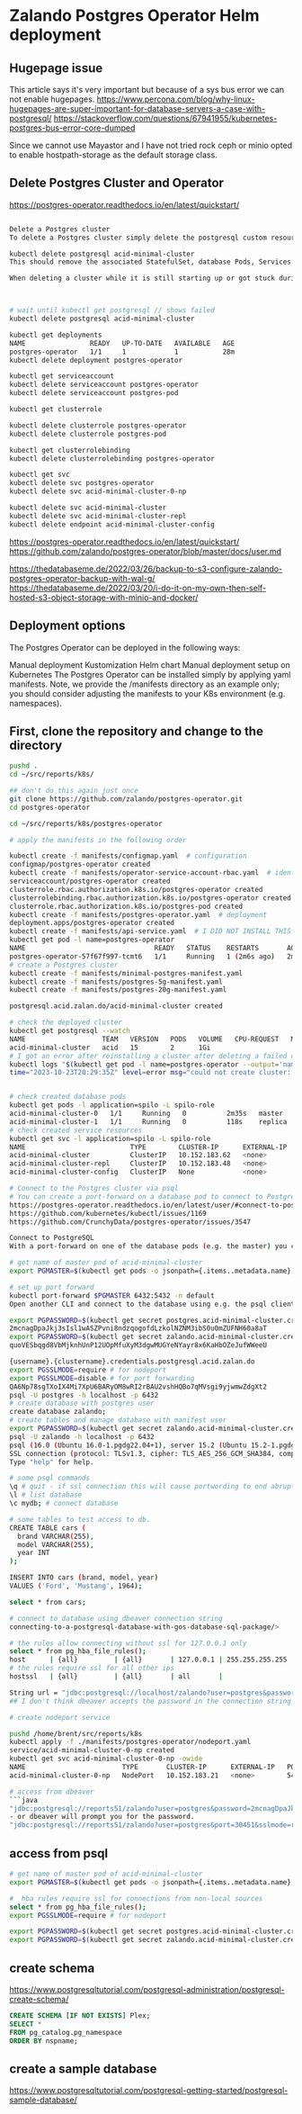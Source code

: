 # Zalando Postgres Operator Helm deployment

## Hugepage issue

This article says it's very important but because of a sys bus error we can not enable hugepages.
<https://www.percona.com/blog/why-linux-hugepages-are-super-important-for-database-servers-a-case-with-postgresql/>
<https://stackoverflow.com/questions/67941955/kubernetes-postgres-bus-error-core-dumped>

Since we cannot use Mayastor and I have not tried rock ceph or minio opted to enable hostpath-storage as the default storage class.

## Delete Postgres Cluster and Operator

<https://postgres-operator.readthedocs.io/en/latest/quickstart/>

```bash

Delete a Postgres cluster
To delete a Postgres cluster simply delete the postgresql custom resource.

kubectl delete postgresql acid-minimal-cluster
This should remove the associated StatefulSet, database Pods, Services and Endpoints. The PersistentVolumes are released and the PodDisruptionBudget is deleted. Secrets however are not deleted and backups will remain in place.

When deleting a cluster while it is still starting up or got stuck during that phase it can happen that the postgresql resource is deleted leaving orphaned components behind. This can cause troubles when creating a new Postgres cluster. For a fresh setup you can delete your local minikube or kind cluster and start again.



# wait until kubectl get postgresql // shows failed
kubectl delete postgresql acid-minimal-cluster

kubectl get deployments
NAME                READY   UP-TO-DATE   AVAILABLE   AGE
postgres-operator   1/1     1            1           28m
kubectl delete deployment postgres-operator 

kubectl get serviceaccount
kubectl delete serviceaccount postgres-operator 
kubectl delete serviceaccount postgres-pod 

kubectl get clusterrole

kubectl delete clusterrole postgres-operator 
kubectl delete clusterrole postgres-pod 

kubectl get clusterrolebinding
kubectl delete clusterrolebinding postgres-operator 

kubectl get svc
kubectl delete svc postgres-operator 
kubectl delete svc acid-minimal-cluster-0-np

kubectl delete svc acid-minimal-cluster        
kubectl delete svc acid-minimal-cluster-repl  
kubectl delete endpoint acid-minimal-cluster-config  

```

<https://postgres-operator.readthedocs.io/en/latest/quickstart/>
<https://github.com/zalando/postgres-operator/blob/master/docs/user.md>

<https://thedatabaseme.de/2022/03/26/backup-to-s3-configure-zalando-postgres-operator-backup-with-wal-g/>
<https://thedatabaseme.de/2022/03/20/i-do-it-on-my-own-then-self-hosted-s3-object-storage-with-minio-and-docker/>

## Deployment options

The Postgres Operator can be deployed in the following ways:

Manual deployment
Kustomization
Helm chart
Manual deployment setup on Kubernetes
The Postgres Operator can be installed simply by applying yaml manifests. Note, we provide the /manifests directory as an example only; you should consider adjusting the manifests to your K8s environment (e.g. namespaces).

## First, clone the repository and change to the directory

```bash
pushd .
cd ~/src/reports/k8s/

## don't do this again just once
git clone https://github.com/zalando/postgres-operator.git
cd postgres-operator

cd ~/src/reports/k8s/postgres-operator

# apply the manifests in the following order

kubectl create -f manifests/configmap.yaml  # configuration
configmap/postgres-operator created
kubectl create -f manifests/operator-service-account-rbac.yaml  # identity and permissions
serviceaccount/postgres-operator created
clusterrole.rbac.authorization.k8s.io/postgres-operator created
clusterrolebinding.rbac.authorization.k8s.io/postgres-operator created
clusterrole.rbac.authorization.k8s.io/postgres-pod created
kubectl create -f manifests/postgres-operator.yaml  # deployment
deployment.apps/postgres-operator created
kubectl create -f manifests/api-service.yaml  # I DID NOT INSTALL THIS operator API to be used by UI
kubectl get pod -l name=postgres-operator 
NAME                                READY   STATUS    RESTARTS       AGE
postgres-operator-57f67f997-tcmt6   1/1     Running   1 (2m6s ago)   2m12s
# create a Postgres cluster
kubectl create -f manifests/minimal-postgres-manifest.yaml
kubectl create -f manifests/postgres-5g-manifest.yaml
kubectl create -f manifests/postgres-20g-manifest.yaml

postgresql.acid.zalan.do/acid-minimal-cluster created

# check the deployed cluster
kubectl get postgresql --watch
NAME                   TEAM   VERSION   PODS   VOLUME   CPU-REQUEST   MEMORY-REQUEST   AGE    STATUS
acid-minimal-cluster   acid   15        2      1Gi                                     2m8s   Running
# I got an error after reinstalling a cluster after deleting a failed cluster creation attempt when hugepages were enabled.
kubectl logs "$(kubectl get pod -l name=postgres-operator --output='name')"
time="2023-10-23T20:29:35Z" level=error msg="could not create cluster: could not create master endpoint: could not create master endpoint: endpoints \"acid-minimal-cluster\" already exists" cluster-name=default/acid-minimal-cluster pkg=controller worker=0


# check created database pods
kubectl get pods -l application=spilo -L spilo-role
acid-minimal-cluster-0   1/1     Running   0          2m35s   master
acid-minimal-cluster-1   1/1     Running   0          118s    replica
# check created service resources
kubectl get svc -l application=spilo -L spilo-role
NAME                          TYPE        CLUSTER-IP      EXTERNAL-IP   PORT(S)    AGE     SPILO-ROLE
acid-minimal-cluster          ClusterIP   10.152.183.62   <none>        5432/TCP   2m54s   master
acid-minimal-cluster-repl     ClusterIP   10.152.183.48   <none>        5432/TCP   2m54s   replica
acid-minimal-cluster-config   ClusterIP   None            <none>        <none>     2m13s 

# Connect to the Postgres cluster via psql
# You can create a port-forward on a database pod to connect to Postgres. See the user guide for instructions. With minikube it's also easy to retrieve the connections string from the K8s service that is pointing to the master pod:
https://postgres-operator.readthedocs.io/en/latest/user/#connect-to-postgresql
https://github.com/kubernetes/kubectl/issues/1169
https://github.com/CrunchyData/postgres-operator/issues/3547

Connect to PostgreSQL
With a port-forward on one of the database pods (e.g. the master) you can connect to the PostgreSQL database from your machine. Use labels to filter for the master pod of our test cluster.

# get name of master pod of acid-minimal-cluster
export PGMASTER=$(kubectl get pods -o jsonpath={.items..metadata.name} -l application=spilo,cluster-name=acid-minimal-cluster,spilo-role=master -n default)

# set up port forward
kubectl port-forward $PGMASTER 6432:5432 -n default
Open another CLI and connect to the database using e.g. the psql client. When connecting with a manifest role like foo_user user, read its password from the K8s secret which was generated when creating acid-minimal-cluster. As non-encrypted connections are rejected by default set SSL mode to require:

export PGPASSWORD=$(kubectl get secret postgres.acid-minimal-cluster.credentials.postgresql.acid.zalan.do -o 'jsonpath={.data.password}' | base64 -d)
2mcnagDpaJkj3sIsl1wASZPvni8ndzqogofdLzkolNZNM3ibS0u0mZUFNH60a8aT
export PGPASSWORD=$(kubectl get secret zalando.acid-minimal-cluster.credentials.postgresql.acid.zalan.do -o 'jsonpath={.data.password}' | base64 -d)
quoVESbqgd8VbMjknhUnP12UOpMfuXyM3dgwMUGYeNYayr8x6KaHbOZeJufWWeeU

{username}.{clustername}.credentials.postgresql.acid.zalan.do
export PGSSLMODE=require # for nodeport
export PGSSLMODE=disable # for port forwarding
QA6Np78sgTXoIX4Mi7XpU6BARyOM8wRI2rBAU2vshHQBo7qMVsgi9yjwmwZdgXt2
psql -U postgres -h localhost -p 6432
# create database with postgres user
create database zalando;
# create tables and manage database with manifest user
export PGPASSWORD=$(kubectl get secret zalando.acid-minimal-cluster.credentials.postgresql.acid.zalan.do -o 'jsonpath={.data.password}' | base64 -d)
psql -U zalando -h localhost -p 6432
psql (16.0 (Ubuntu 16.0-1.pgdg22.04+1), server 15.2 (Ubuntu 15.2-1.pgdg22.04+1))
SSL connection (protocol: TLSv1.3, cipher: TLS_AES_256_GCM_SHA384, compression: off)
Type "help" for help.

# some psql commands 
\q # quit - if ssl connection this will cause portwording to end abruptly
\l # list database
\c mydb; # connect database

# some tables to test access to db.
CREATE TABLE cars (
  brand VARCHAR(255),
  model VARCHAR(255),
  year INT
);

INSERT INTO cars (brand, model, year)
VALUES ('Ford', 'Mustang', 1964);

select * from cars;

# connect to database using dbeaver connection string
connecting-to-a-postgresql-database-with-gos-database-sql-package/>

# the rules allow connecting without ssl for 127.0.0.1 only
select * from pg_hba_file_rules();
host      | {all}         | {all}       | 127.0.0.1 | 255.255.255.255                         | md5
# the rules require ssl for all other ips
hostssl   | {all}         | {all}       | all       |                                         | md5

String url = "jdbc:postgresql://localhost/zalando?user=postgres&password=2mcnagDpaJkj3sIsl1wASZPvni8ndzqogofdLzkolNZNM3ibS0u0mZUFNH60a8aT&port=6432&sslmode=disable";
## I don't think dbeaver accepts the password in the connection string because it prompts for it.  Same with ssl

# create nodeport service

pushd /home/brent/src/reports/k8s
kubectl apply -f ./manifests/postgres-operator/nodeport.yaml
service/acid-minimal-cluster-0-np created
kubectl get svc acid-minimal-cluster-0-np -owide         
NAME                        TYPE       CLUSTER-IP      EXTERNAL-IP   PORT(S)          AGE   SELECTOR
acid-minimal-cluster-0-np   NodePort   10.152.183.21   <none>        5432:30451/TCP   4s    application=spilo,cluster-name=acid-minimal-cluster,spilo-role=master

# access from dbeaver
```java
"jdbc:postgresql://reports51/zalando?user=postgres&password=2mcnagDpaJkj3sIsl1wASZPvni8ndzqogofdLzkolNZNM3ibS0u0mZUFNH60a8aT&port=30451&sslmode=require";
- or dbeaver will prompt you for the password.
"jdbc:postgresql://reports51/zalando?user=postgres&port=30451&sslmode=require";

```

## access from psql

```bash
# get name of master pod of acid-minimal-cluster
export PGMASTER=$(kubectl get pods -o jsonpath={.items..metadata.name} -l application=spilo,cluster-name=acid-minimal-cluster,spilo-role=master -n default)

#  hba rules require ssl for connections from non-local sources
select * from pg_hba_file_rules();
export PGSSLMODE=require # for nodeport

export PGPASSWORD=$(kubectl get secret postgres.acid-minimal-cluster.credentials.postgresql.acid.zalan.do -o 'jsonpath={.data.password}' | base64 -d)
export PGPASSWORD=$(kubectl get secret zalando.acid-minimal-cluster.credentials.postgresql.acid.zalan.do -o 'jsonpath={.data.password}' | base64 -d)


```

## create schema

<https://www.postgresqltutorial.com/postgresql-administration/postgresql-create-schema/>

```sql
CREATE SCHEMA [IF NOT EXISTS] Plex;
SELECT * 
FROM pg_catalog.pg_namespace
ORDER BY nspname;

```

## create a sample database

<https://www.postgresqltutorial.com/postgresql-getting-started/postgresql-sample-database/>
